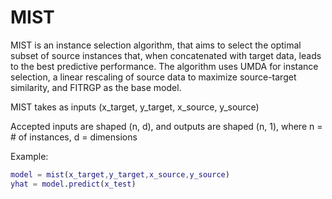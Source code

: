 # MIST

MIST is an instance selection algorithm, that aims to select the optimal subset of source instances that, when concatenated with target 
data, leads to the best predictive performance. The algorithm uses UMDA for instance selection, a linear rescaling of source data to maximize source-target similarity, and FITRGP as the base model.

MIST takes as inputs (x_target, y_target, x_source, y_source)

Accepted inputs are shaped (n, d), and outputs are shaped (n, 1), where n = # of instances, d = dimensions

Example:
```matlab
model = mist(x_target,y_target,x_source,y_source)
yhat = model.predict(x_test)
```

